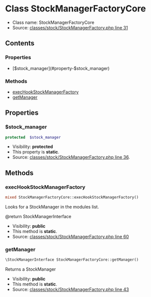 Class StockManagerFactoryCore
=====================





* Class name: StockManagerFactoryCore
* Source: [classes/stock/StockManagerFactory.php line 31](https://github.com/PrestaShop/PrestaShop/blob/1.6.0.13/classes/stock/StockManagerFactory.php#L31)


Contents
--------


### Properties

* [$stock_manager](#property-$stock_manager)

### Methods

* [execHookStockManagerFactory](#method-execHookStockManagerFactory)
* [getManager](#method-getManager)




Properties
----------


### <a name="property-$stock_manager"></a>$stock_manager

```php
protected  $stock_manager
```





* Visibility: **protected**
* This property is **static**.
* Source: [classes/stock/StockManagerFactory.php line 36](https://github.com/PrestaShop/PrestaShop/blob/1.6.0.13/classes/stock/StockManagerFactory.php#L36).


Methods
-------


### <a name="method-execHookStockManagerFactory"></a>execHookStockManagerFactory

```php
mixed StockManagerFactoryCore::execHookStockManagerFactory()
```

Looks for a StockManager in the modules list.

@return StockManagerInterface

* Visibility: **public**
* This method is **static**.
* Source: [classes/stock/StockManagerFactory.php line 60](https://github.com/PrestaShop/PrestaShop/blob/1.6.0.13/classes/stock/StockManagerFactory.php#L60)




### <a name="method-getManager"></a>getManager

```php
\StockManagerInterface StockManagerFactoryCore::getManager()
```

Returns a StockManager



* Visibility: **public**
* This method is **static**.
* Source: [classes/stock/StockManagerFactory.php line 43](https://github.com/PrestaShop/PrestaShop/blob/1.6.0.13/classes/stock/StockManagerFactory.php#L43)



